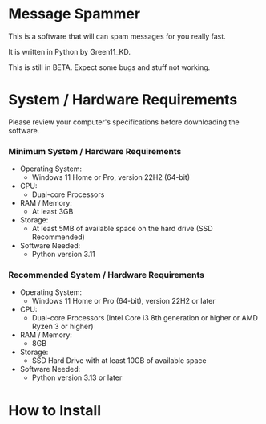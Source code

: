 # Message Spammer
This is a software that will can spam messages for you really fast.

It is written in Python by Green11_KD.

This is still in BETA. Expect some bugs and stuff not working.

# System / Hardware Requirements
Please review your computer's specifications before downloading the software.

### Minimum System / Hardware Requirements

- Operating System:
  - Windows 11 Home or Pro, version 22H2 (64-bit)
- CPU:
  - Dual-core Processors
- RAM / Memory:
  - At least 3GB
- Storage:
  - At least 5MB of available space on the hard drive (SSD Recommended)
- Software Needed:
  - Python version 3.11

### Recommended System / Hardware Requirements

- Operating System:
  - Windows 11 Home or Pro (64-bit), version 22H2 or later
- CPU:
  - Dual-core Processors (Intel Core i3 8th generation or higher or AMD Ryzen 3 or higher)
- RAM / Memory:
  - 8GB
- Storage:
  - SSD Hard Drive with at least 10GB of available space
- Software Needed:
  - Python version 3.13 or later

 # How to Install
